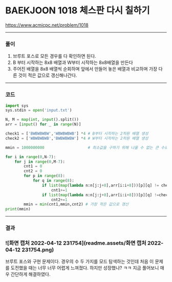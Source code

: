 # BAEKJOON 1018 체스판 다시 칠하기

https://www.acmicpc.net/problem/1018

<hr>




### 풀이

1. 브루트 포스로 모든 경우를 다 확인하면 된다.
1. B 부터 시작하는 8x8 배열과 W부터 시작하는 8x8배열을 만든다
1. 주어진 배열을 8x8 배열씩 순회하며 앞에서 만들어 놓은 배열과 비교하며 가장 다른 것이 적은 값으로 갱신해나간다.

<hr>




### 코드

```python
import sys
sys.stdin = open('input.txt')

N, M = map(int, input().split())
arr = [input() for _ in range(N)]

check1 = ['BWBWBWBW','WBWBWBWB'] *4 # B부터 시작하는 2차원 배열 생성
check2 = ['WBWBWBWB','BWBWBWBW'] *4 # W부터 시작하는 2차원 배열 생성

mmin = 1000000000                   # 최소값을 구하기 위해 나올 수 없는 큰 수로 초기화

for i in range(0,N-7):
    for j in range(0,M-7):
        cnt1 = 0
        cnt2 = 0
        for p in range(8):
            for q in range(8):
                if list(map(lambda n:n[j:j+8],arr[i:i+8]))[p][q] != check1[p][q]: # 8x8배열을 순회하며 B 부터 시작하는 check1과 비교
                    cnt1+=1
                if list(map(lambda n:n[j:j+8],arr[i:i+8]))[p][q] !=check2[p][q]: # 8x8배열을 순회하며 W 부터 시작하는 check2와 비교
                    cnt2+=1
        mmin = min(cnt1,mmin,cnt2) # 가장 작은 값으로 갱신
print(mmin)
```

<hr>



### 결과

### ![화면 캡처 2022-04-12 231754](readme.assets/화면 캡처 2022-04-12 231754.png)

브루트 포스와 구현 문제이다. 경우의 수 두 가지를 모드 탐색하는 것인데 처음 이 문제를 도전했을 때는 너무 너무 어렵게 느껴졌다. 하지만 성장했나? ㅋㅋ 지금 풀어보니 매우 간단하게 해결하였다.

